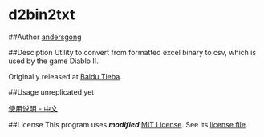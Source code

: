 # d2bin2txt

##Author
[andersgong](http://tieba.baidu.com/home/main?un=andersgong&ie=utf-8)

##Desciption
Utility to convert from formatted excel binary to csv, which is used by the game Diablo II.

Originally released at [Baidu Tieba](http://tieba.baidu.com/p/3982989915).

##Usage
unreplicated yet

[使用说明 - 中文](使用说明.doc)

##License
This program uses **_modified_** [MIT License](http://mit-license.org/). See its [license file](LICENSE.md).
